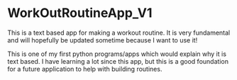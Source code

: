 WorkOutRoutineApp_V1
====================

This is a text based app for making a workout routine. It is very fundamental and will hopefully be updated sometime because I want to use it!

This is one of my first python programs/apps which would explain why it is text based. I have learning a lot since this app, but this is a good foundation for a future application to help with building routines.
